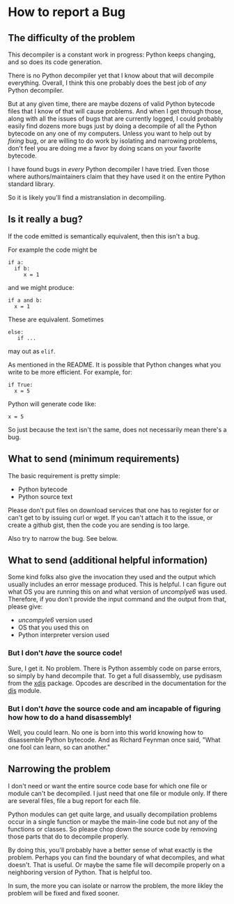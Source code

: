 # How to report a Bug

## The difficulty of the problem

This decompiler is a constant work in progress: Python keeps
changing, and so does its code generation.

There is no Python decompiler yet that I know about that will
decompile everything. Overall, I think this one probably does the best
job of *any* Python decompiler.

But at any given time, there are maybe dozens of valid Python bytecode
files that I know of that will cause problems. And when I get through
those, along with all the issues of bugs that are currently logged, I
could probably easily find dozens more bugs just by doing a decompile
of all the Python bytecode on any one of my computers. Unless you want
to help out by _fixing_ bug, or are willing to do work by isolating
and narrowing problems, don't feel you are doing me a favor by doing
scans on your favorite bytecode.

I have found bugs in *every* Python decompiler I have tried. Even
those where authors/maintainers claim that they have used it on the
entire Python standard library.

So it is likely you'll find a mistranslation in decompiling.


## Is it really a bug?

If the code emitted is semantically equivalent, then this isn't a bug.

For example the code might be

```
if a:
  if b:
     x = 1
```

and we might produce:

```
if a and b:
  x = 1
```

These are equivalent. Sometimes

```
else:
   if ...

```

may out as `elif`.


As mentioned in the README. It is possible that Python changes what
you write to be more efficient. For example, for:


```
if True:
  x = 5
```

Python will generate code like:

```
x = 5
```

So just because the text isn't the same, does not
necessarily mean there's a bug.

## What to send (minimum requirements)

The basic requirement is pretty simple:

* Python bytecode
* Python source text

Please don't put files on download services that one has to register
for or can't get to by issuing curl or wget. If you can't attach it to
the issue, or create a github gist, then the code you are sending is
too large.

Also try to narrow the bug. See below.

## What to send (additional helpful information)

Some kind folks also give the invocation they used and the output
which usually includes an error message produced. This is helpful. I
can figure out what OS you are running this on and what version of
*uncomplye6* was used. Therefore, if you don't provide the input
command and the output from that, please give:

* _uncompyle6_ version used
* OS that you used this on
* Python interpreter version used


### But I don't *have* the source code!

Sure, I get it. No problem. There is Python assembly code on parse
errors, so simply by hand decompile that. To get a full disassembly,
use pydisasm from the [xdis](https://pypi.python.org/pypi/xdis)
package. Opcodes are described in the documentation for
the [dis](https://docs.python.org/3.6/library/dis.html) module.

### But I don't *have* the source code and am incapable of figuring how how to do a hand disassembly!

Well, you could learn. No one is born into this world knowing how to
disassemble Python bytecode. And as Richard Feynman once said, "What
one fool can learn, so can another."

## Narrowing the problem

I don't need or want the entire source code base for which one file or
module can't be decompiled. I just need that one file or module
only. If there are several files, file a bug report for each file.

Python modules can get quite large, and usually decompilation problems
occur in a single function or maybe the main-line code but not any of
the functions or classes. So please chop down the source code by
removing those parts that do to decompile properly.

By doing this, you'll probably have a better sense of what exactly is
the problem. Perhaps you can find the boundary of what decompiles, and
what doesn't. That is useful. Or maybe the same file will decompile
properly on a neighboring version of Python. That is helpful too.

In sum, the more you can isolate or narrow the problem, the more
likley the problem will be fixed and fixed sooner.
